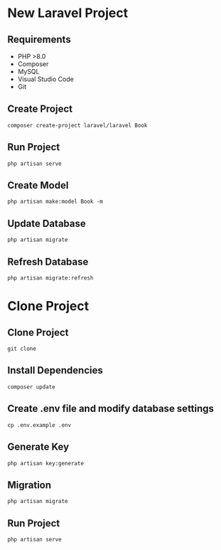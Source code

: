 # New Laravel Project
## Requirements
- PHP >8.0
- Composer
- MySQL
- Visual Studio Code
- Git
## Create Project
```composer create-project laravel/laravel Book```
## Run Project
```php artisan serve```
## Create Model
```php artisan make:model Book -m```
## Update Database
```php artisan migrate```
## Refresh Database
```php artisan migrate:refresh```

# Clone Project
## Clone Project
```git clone```
## Install Dependencies
```composer update```
## Create .env file and modify database settings
```cp .env.example .env```
## Generate Key
```php artisan key:generate```
## Migration
```php artisan migrate```
## Run Project
```php artisan serve```